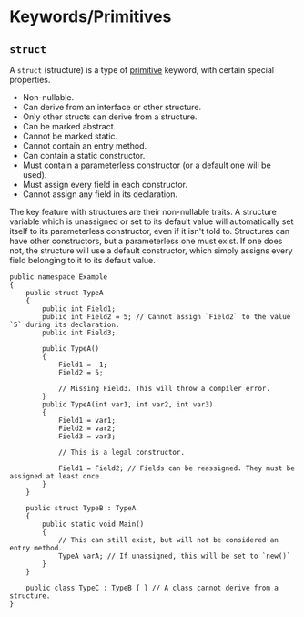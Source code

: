 # Keywords/Primitives
## `struct`

A `struct` (structure) is a type of [primitive](Primitives.md) keyword, with certain special properties.
- Non-nullable.
- Can derive from an interface or other structure.
- Only other structs can derive from a structure.
- Can be marked abstract.
- Cannot be marked static.
- Cannot contain an entry method.
- Can contain a static constructor.
- Must contain a parameterless constructor (or a default one will be used).
- Must assign every field in each constructor.
- Cannot assign any field in its declaration.

The key feature with structures are their non-nullable traits. A structure variable which is unassigned or set to its default value will automatically set itself to its parameterless constructor, even if it isn't told to. Structures can have other constructors, but a parameterless one must exist. If one does not, the structure will use a default constructor, which simply assigns every field belonging to it to its default value.

```nsharp
public namespace Example
{
    public struct TypeA
    {
        public int Field1;
        public int Field2 = 5; // Cannot assign `Field2` to the value `5` during its declaration.
        public int Field3;

        public TypeA()
        {
            Field1 = -1;
            Field2 = 5;

            // Missing Field3. This will throw a compiler error.
        }
        public TypeA(int var1, int var2, int var3)
        {
            Field1 = var1;
            Field2 = var2;
            Field3 = var3;

            // This is a legal constructor.

            Field1 = Field2; // Fields can be reassigned. They must be assigned at least once.
        }
    }

    public struct TypeB : TypeA
    {
        public static void Main()
        {
            // This can still exist, but will not be considered an entry method.
            TypeA varA; // If unassigned, this will be set to `new()`
        }
    }

    public class TypeC : TypeB { } // A class cannot derive from a structure.
}
```
